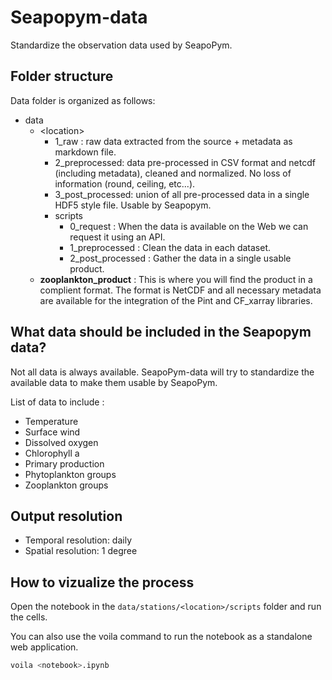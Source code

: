 # Seapopym-data

Standardize the observation data used by SeapoPym.

## Folder structure

Data folder is organized as follows:

-   data
    -   \<location\>
        -   1_raw : raw data extracted from the source + metadata as markdown file.
        -   2_preprocessed: data pre-processed in CSV format and netcdf (including metadata), cleaned and normalized. No loss of information (round, ceiling, etc...).
        -   3_post_processed: union of all pre-processed data in a single HDF5 style file. Usable by Seapopym.
        -   scripts
            -   0_request : When the data is available on the Web we can request it using an API.
            -   1_preprocessed : Clean the data in each dataset.
            -   2_post_processed : Gather the data in a single usable product.
    -   **zooplankton_product** : This is where you will find the product in a complient format. The format is NetCDF and all necessary metadata are available for the integration of the Pint and CF_xarray libraries.

## What data should be included in the Seapopym data?

Not all data is always available. SeapoPym-data will try to standardize the available data to make them usable by SeapoPym.

List of data to include :

-   Temperature
-   Surface wind
-   Dissolved oxygen
-   Chlorophyll a
-   Primary production
-   Phytoplankton groups
-   Zooplankton groups

## Output resolution

-   Temporal resolution: daily
-   Spatial resolution: 1 degree

## How to vizualize the process

Open the notebook in the `data/stations/<location>/scripts` folder and run the cells.

You can also use the voila command to run the notebook as a standalone web application.

```bash
voila <notebook>.ipynb
```
